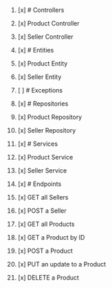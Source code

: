 1. [x] # Controllers
2. [x] Product Controller
3. [x] Seller Controller

4. [x] # Entities
5. [x] Product Entity
6. [x] Seller Entity

7. [ ] # Exceptions

8. [x] # Repositories
9. [x] Product Repository
10. [x] Seller Repository

11. [x] # Services
12. [x] Product Service
13. [x] Seller Service

14. [x] # Endpoints
15. [x] GET all Sellers
16. [x] POST a Seller
17. [x] GET all Products
18. [x] GET a Product by ID
19. [x] POST a Product
20. [x] PUT an update to a Product
21. [x] DELETE a Product